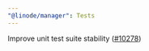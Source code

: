 ```yaml
---
"@linode/manager": Tests
---
```


Improve unit test suite stability ([#10278](https://github.com/linode/manager/pull/10278))
